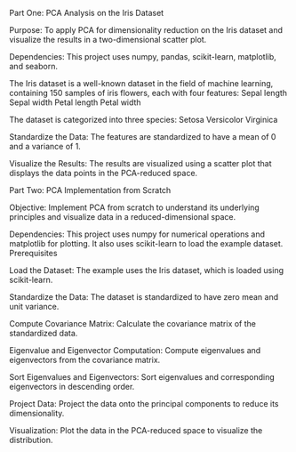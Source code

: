 Part One: PCA Analysis on the Iris Dataset

Purpose: To apply PCA for dimensionality reduction on the Iris dataset and visualize the results in a two-dimensional scatter plot.

Dependencies: This project uses numpy, pandas, scikit-learn, matplotlib, and seaborn.

The Iris dataset is a well-known dataset in the field of machine learning, containing 150 samples of iris flowers, each with four features:
Sepal length
Sepal width
Petal length
Petal width

The dataset is categorized into three species:
Setosa
Versicolor
Virginica

Standardize the Data: The features are standardized to have a mean of 0 and a variance of 1.

Visualize the Results: The results are visualized using a scatter plot that displays the data points in the PCA-reduced space.


Part Two: PCA Implementation from Scratch

Objective: Implement PCA from scratch to understand its underlying principles and visualize data in a reduced-dimensional space.

Dependencies: This project uses numpy for numerical operations and matplotlib for plotting. It also uses scikit-learn to load the example dataset.
Prerequisites

Load the Dataset: The example uses the Iris dataset, which is loaded using scikit-learn.

Standardize the Data: The dataset is standardized to have zero mean and unit variance.

Compute Covariance Matrix: Calculate the covariance matrix of the standardized data.

Eigenvalue and Eigenvector Computation: Compute eigenvalues and eigenvectors from the covariance matrix.

Sort Eigenvalues and Eigenvectors: Sort eigenvalues and corresponding eigenvectors in descending order.

Project Data: Project the data onto the principal components to reduce its dimensionality.

Visualization: Plot the data in the PCA-reduced space to visualize the distribution.
